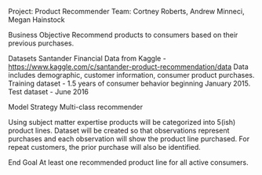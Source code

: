 Project: Product Recommender
Team: Cortney Roberts, Andrew Minneci, Megan Hainstock

Business Objective
Recommend products to consumers based on their previous purchases. 

Datasets
Santander Financial Data from Kaggle - https://www.kaggle.com/c/santander-product-recommendation/data
Data includes demographic, customer information, consumer product purchases. 
Training dataset - 1.5 years of consumer behavior beginning January 2015. 
Test dataset - June 2016 

Model Strategy
Multi-class recommender 

Using subject matter expertise products will be categorized into 5(ish) product lines. 
Dataset will be created so that observations represent purchases and each observation will show the product line purchased. For repeat customers, the prior purchase will also be identified. 

End Goal 
At least one recommended product line for all active consumers. 
